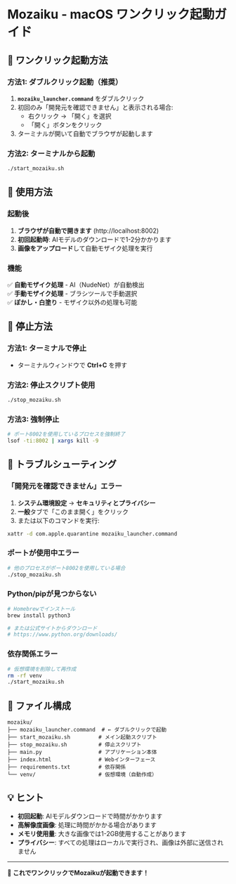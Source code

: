 # Mozaiku - macOS ワンクリック起動ガイド

## 🚀 ワンクリック起動方法

### 方法1: ダブルクリック起動（推奨）
1. **`mozaiku_launcher.command`** をダブルクリック
2. 初回のみ「開発元を確認できません」と表示される場合:
   - 右クリック → 「開く」を選択
   - 「開く」ボタンをクリック
3. ターミナルが開いて自動でブラウザが起動します

### 方法2: ターミナルから起動
```bash
./start_mozaiku.sh
```

## 📱 使用方法

### 起動後
1. **ブラウザが自動で開きます** (http://localhost:8002)
2. **初回起動時**: AIモデルのダウンロードで1-2分かかります
3. **画像をアップロード**して自動モザイク処理を実行

### 機能
✅ **自動モザイク処理** - AI（NudeNet）が自動検出  
✅ **手動モザイク処理** - ブラシツールで手動選択  
✅ **ぼかし・白塗り** - モザイク以外の処理も可能  

## 🔴 停止方法

### 方法1: ターミナルで停止
- ターミナルウィンドウで **Ctrl+C** を押す

### 方法2: 停止スクリプト使用
```bash
./stop_mozaiku.sh
```

### 方法3: 強制停止
```bash
# ポート8002を使用しているプロセスを強制終了
lsof -ti:8002 | xargs kill -9
```

## 🔧 トラブルシューティング

### 「開発元を確認できません」エラー
1. **システム環境設定** → **セキュリティとプライバシー**
2. **一般**タブで「このまま開く」をクリック
3. または以下のコマンドを実行:
```bash
xattr -d com.apple.quarantine mozaiku_launcher.command
```

### ポートが使用中エラー
```bash
# 他のプロセスがポート8002を使用している場合
./stop_mozaiku.sh
```

### Python/pipが見つからない
```bash
# Homebrewでインストール
brew install python3

# または公式サイトからダウンロード
# https://www.python.org/downloads/
```

### 依存関係エラー
```bash
# 仮想環境を削除して再作成
rm -rf venv
./start_mozaiku.sh
```

## 📁 ファイル構成

```
mozaiku/
├── mozaiku_launcher.command  # ← ダブルクリックで起動
├── start_mozaiku.sh         # メイン起動スクリプト
├── stop_mozaiku.sh          # 停止スクリプト
├── main.py                  # アプリケーション本体
├── index.html               # Webインターフェース
├── requirements.txt         # 依存関係
└── venv/                    # 仮想環境（自動作成）
```

## 💡 ヒント

- **初回起動**: AIモデルダウンロードで時間がかかります
- **高解像度画像**: 処理に時間がかかる場合があります
- **メモリ使用量**: 大きな画像では1-2GB使用することがあります
- **プライバシー**: すべての処理はローカルで実行され、画像は外部に送信されません

---

**🎉 これでワンクリックでMozaikuが起動できます！**